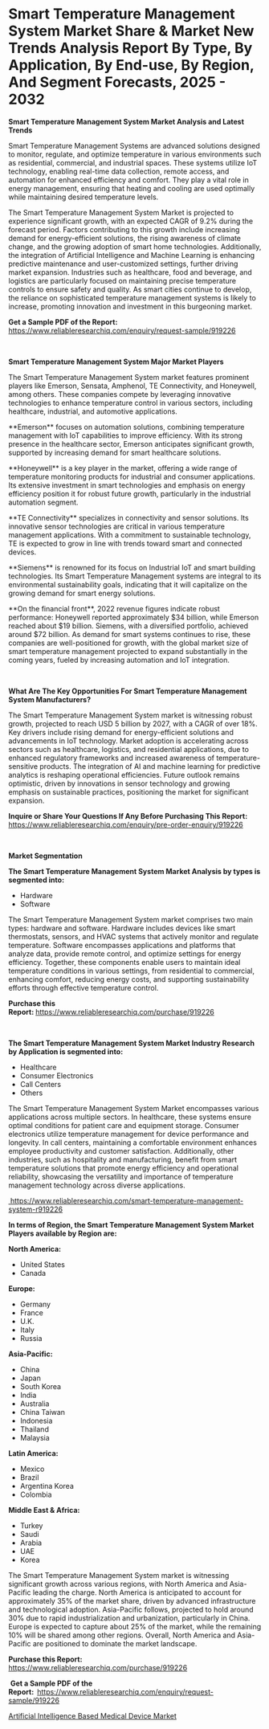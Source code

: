 <p><h1>Smart Temperature Management System Market Share & Market New Trends Analysis Report By Type, By Application, By End-use, By Region, And Segment Forecasts, 2025 - 2032</h1></p><p><strong>Smart Temperature Management System Market Analysis and Latest Trends</strong></p>
<p><p>Smart Temperature Management Systems are advanced solutions designed to monitor, regulate, and optimize temperature in various environments such as residential, commercial, and industrial spaces. These systems utilize IoT technology, enabling real-time data collection, remote access, and automation for enhanced efficiency and comfort. They play a vital role in energy management, ensuring that heating and cooling are used optimally while maintaining desired temperature levels.</p><p>The Smart Temperature Management System Market is projected to experience significant growth, with an expected CAGR of 9.2% during the forecast period. Factors contributing to this growth include increasing demand for energy-efficient solutions, the rising awareness of climate change, and the growing adoption of smart home technologies. Additionally, the integration of Artificial Intelligence and Machine Learning is enhancing predictive maintenance and user-customized settings, further driving market expansion. Industries such as healthcare, food and beverage, and logistics are particularly focused on maintaining precise temperature controls to ensure safety and quality. As smart cities continue to develop, the reliance on sophisticated temperature management systems is likely to increase, promoting innovation and investment in this burgeoning market.</p></p>
<p><strong>Get a Sample PDF of the Report:&nbsp;</strong> <a href="https://www.reliableresearchiq.com/enquiry/request-sample/919226?utm_campaign=2752&utm_medium=2&utm_source=Github&utm_content=ia&utm_term=07032025&utm_id=smart-temperature-management-system">https://www.reliableresearchiq.com/enquiry/request-sample/919226</a></p>
<p>&nbsp;</p>
<p><strong>Smart Temperature Management System Major Market Players</strong></p>
<p><p>The Smart Temperature Management System market features prominent players like Emerson, Sensata, Amphenol, TE Connectivity, and Honeywell, among others. These companies compete by leveraging innovative technologies to enhance temperature control in various sectors, including healthcare, industrial, and automotive applications.</p><p>**Emerson** focuses on automation solutions, combining temperature management with IoT capabilities to improve efficiency. With its strong presence in the healthcare sector, Emerson anticipates significant growth, supported by increasing demand for smart healthcare solutions. </p><p>**Honeywell** is a key player in the market, offering a wide range of temperature monitoring products for industrial and consumer applications. Its extensive investment in smart technologies and emphasis on energy efficiency position it for robust future growth, particularly in the industrial automation segment.</p><p>**TE Connectivity** specializes in connectivity and sensor solutions. Its innovative sensor technologies are critical in various temperature management applications. With a commitment to sustainable technology, TE is expected to grow in line with trends toward smart and connected devices.</p><p>**Siemens** is renowned for its focus on Industrial IoT and smart building technologies. Its Smart Temperature Management systems are integral to its environmental sustainability goals, indicating that it will capitalize on the growing demand for smart energy solutions. </p><p>**On the financial front**, 2022 revenue figures indicate robust performance: Honeywell reported approximately $34 billion, while Emerson reached about $19 billion. Siemens, with a diversified portfolio, achieved around $72 billion. As demand for smart systems continues to rise, these companies are well-positioned for growth, with the global market size of smart temperature management projected to expand substantially in the coming years, fueled by increasing automation and IoT integration.</p></p>
<p>&nbsp;</p>
<p><strong>What Are The Key Opportunities For Smart Temperature Management System Manufacturers?</strong></p>
<p><p>The Smart Temperature Management System market is witnessing robust growth, projected to reach USD 5 billion by 2027, with a CAGR of over 18%. Key drivers include rising demand for energy-efficient solutions and advancements in IoT technology. Market adoption is accelerating across sectors such as healthcare, logistics, and residential applications, due to enhanced regulatory frameworks and increased awareness of temperature-sensitive products. The integration of AI and machine learning for predictive analytics is reshaping operational efficiencies. Future outlook remains optimistic, driven by innovations in sensor technology and growing emphasis on sustainable practices, positioning the market for significant expansion.</p></p>
<p><strong>Inquire or Share Your Questions If Any Before Purchasing This Report:</strong> <a href="https://www.reliableresearchiq.com/enquiry/pre-order-enquiry/919226?utm_campaign=2752&utm_medium=2&utm_source=Github&utm_content=ia&utm_term=07032025&utm_id=smart-temperature-management-system">https://www.reliableresearchiq.com/enquiry/pre-order-enquiry/919226</a></p>
<p>&nbsp;</p>
<p><strong>Market Segmentation</strong></p>
<p><strong>The Smart Temperature Management System Market Analysis by types is segmented into:</strong></p>
<p><ul><li>Hardware</li><li>Software</li></ul></p>
<p><p>The Smart Temperature Management System market comprises two main types: hardware and software. Hardware includes devices like smart thermostats, sensors, and HVAC systems that actively monitor and regulate temperature. Software encompasses applications and platforms that analyze data, provide remote control, and optimize settings for energy efficiency. Together, these components enable users to maintain ideal temperature conditions in various settings, from residential to commercial, enhancing comfort, reducing energy costs, and supporting sustainability efforts through effective temperature control.</p></p>
<p><strong>Purchase this Report:&nbsp;</strong><a href="https://www.reliableresearchiq.com/purchase/919226?utm_campaign=2752&utm_medium=2&utm_source=Github&utm_content=ia&utm_term=07032025&utm_id=smart-temperature-management-system">https://www.reliableresearchiq.com/purchase/919226</a></p>
<p>&nbsp;</p>
<p><strong>The Smart Temperature Management System Market Industry Research by Application is segmented into:</strong></p>
<p><ul><li>Healthcare</li><li>Consumer Electronics</li><li>Call Centers</li><li>Others</li></ul></p>
<p><p>The Smart Temperature Management System Market encompasses various applications across multiple sectors. In healthcare, these systems ensure optimal conditions for patient care and equipment storage. Consumer electronics utilize temperature management for device performance and longevity. In call centers, maintaining a comfortable environment enhances employee productivity and customer satisfaction. Additionally, other industries, such as hospitality and manufacturing, benefit from smart temperature solutions that promote energy efficiency and operational reliability, showcasing the versatility and importance of temperature management technology across diverse applications.</p></p>
<p><a href="https://www.reliableresearchiq.com/smart-temperature-management-system-r919226?utm_campaign=2752&utm_medium=2&utm_source=Github&utm_content=ia&utm_term=07032025&utm_id=smart-temperature-management-system">&nbsp;https://www.reliableresearchiq.com/smart-temperature-management-system-r919226</a></p>
<p><strong>In terms of Region, the Smart Temperature Management System Market Players available by Region are:</strong></p>
<p>
    <p> <strong> North America: </strong>
        <ul>
            <li>United States</li>
            <li>Canada</li>
        </ul>
        </p> 
    <p> <strong> Europe: </strong>
        <ul>
            <li>Germany</li>
            <li>France</li>
            <li>U.K.</li>
            <li>Italy</li>
            <li>Russia</li>
        </ul>
        </p> 
    <p> <strong> Asia-Pacific: </strong>
        <ul>
            <li>China</li>
            <li>Japan</li>
            <li>South Korea</li>
            <li>India</li>
            <li>Australia</li>
            <li>China Taiwan</li>
            <li>Indonesia</li>
            <li>Thailand</li>
            <li>Malaysia</li>
        </ul>
        </p> 
    <p> <strong> Latin America: </strong>
        <ul>
            <li>Mexico</li>
            <li>Brazil</li>
            <li>Argentina Korea</li>
            <li>Colombia</li>
        </ul>
        </p> 
    <p> <strong> Middle East & Africa: </strong>
        <ul>
            <li>Turkey</li>
            <li>Saudi</li>
            <li>Arabia</li>
            <li>UAE</li>
            <li>Korea</li>
        </ul>
    </p>
    </p>
<p><p>The Smart Temperature Management System market is witnessing significant growth across various regions, with North America and Asia-Pacific leading the charge. North America is anticipated to account for approximately 35% of the market share, driven by advanced infrastructure and technological adoption. Asia-Pacific follows, projected to hold around 30% due to rapid industrialization and urbanization, particularly in China. Europe is expected to capture about 25% of the market, while the remaining 10% will be shared among other regions. Overall, North America and Asia-Pacific are positioned to dominate the market landscape.</p></p>
<p><strong>Purchase this Report: </strong><a href="https://www.reliableresearchiq.com/purchase/919226?utm_campaign=2752&utm_medium=2&utm_source=Github&utm_content=ia&utm_term=07032025&utm_id=smart-temperature-management-system">https://www.reliableresearchiq.com/purchase/919226</a></p>
<p>&nbsp;<strong>Get a Sample PDF of the Report:&nbsp;&nbsp;</strong><a href="https://www.reliableresearchiq.com/enquiry/request-sample/919226?utm_campaign=2752&utm_medium=2&utm_source=Github&utm_content=ia&utm_term=07032025&utm_id=smart-temperature-management-system">https://www.reliableresearchiq.com/enquiry/request-sample/919226</a></p>
<p><strong></strong></p>
<p><p><a href="https://github.com/qetelosooya/Market-Research-Report-List-1/blob/main/artificial-intelligence-based-medical-device-market.md?utm_campaign=2752&utm_medium=2&utm_source=Github&utm_content=ia&utm_term=07032025&utm_id=smart-temperature-management-system">Artificial Intelligence Based Medical Device Market</a></p></p>